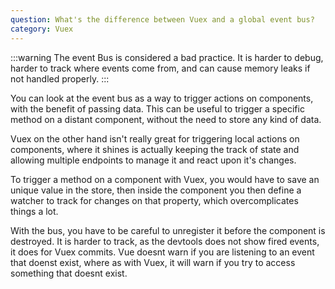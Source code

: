 ```yaml
---
question: What's the difference between Vuex and a global event bus?
category: Vuex
---
```


:::warning
The event Bus is considered a bad practice. It is harder to debug, harder to track where events come from, and can cause memory leaks if not handled properly.
:::

You can look at the event bus as a way to trigger actions on components, with the benefit of passing data. This can be useful to trigger a specific method on a distant component, without the need to store any kind of data. 

Vuex on the other hand isn't really great for triggering local actions on components, where it shines is actually keeping the track of state and allowing multiple endpoints to manage it and react upon it's changes. 

To trigger a method on a component with Vuex, you would have to save an unique value in the store, then inside the component you then define a watcher to track for changes on that property, which overcomplicates things a lot.

With the bus, you have to be careful to unregister it before the component is destroyed. It is harder to track, as the devtools does not show fired events, it does for Vuex commits. Vue doesnt warn if you are listening to an event that doenst exist, where as with Vuex, it will warn if you try to access something that doesnt exist.
